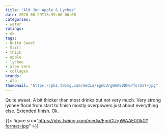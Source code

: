 ```yaml
---
title: "Alō Jèn Apple & Lychee"
date: 2020-08-29T13:59:00-06:00
categories:
- water
ratings:
- ok
tags:
- Quite Sweet
- Still
- thick
- apple
- lychee
- aloe vera
- collagen
brands:
- Alō
thumbnail: "https://pbs.twimg.com/media/EgnCUrgWAAE0DkG?format=jpg"
---
```

Quite sweet. A bit thicker than most drinks but not very much. Very strong lychee floral from start to finish mostly overpowers just about everything else. Extended finish. Ok.

{{< figure src="https://pbs.twimg.com/media/EgnCUrgWAAE0DkG?format=jpg" >}}
